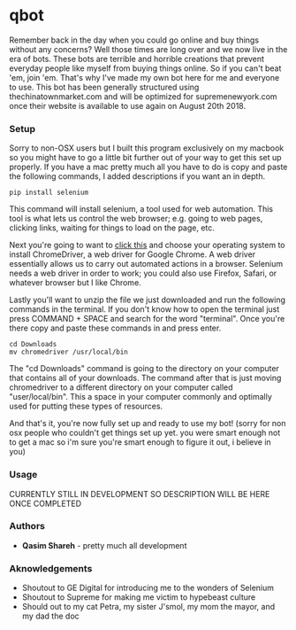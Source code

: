 # qbot

Remember back in the day when you could go online and buy things without any concerns? Well those times are long over and we now live in the era of bots. These bots are terrible and horrible creations that prevent everyday people like myself from buying things online. So if you can't beat 'em, join 'em. That's why I've made my own bot here for me and everyone to use. This bot has been generally structured using thechinatownmarket.com and will be optimized for supremenewyork.com once their website is available to use again on August 20th 2018.


### Setup

Sorry to non-OSX users but I built this program exclusively on my macbook so you might have to go a little bit further out of your way to get this set up properly. If you have a mac pretty much all you have to do is copy and paste the following commands, I added descriptions if you want an in depth.

```
pip install selenium
```

This command will install selenium, a tool used for web automation. This tool is what lets us control the web browser; e.g. going to web pages, clicking links, waiting for things to load on the page, etc.

Next you're going to want to [click this](https://chromedriver.storage.googleapis.com/index.html?path=2.41/) and choose your operating system to install ChromeDriver, a web driver for Google Chrome. A web driver essentially allows us to carry out automated actions in a browser. Selenium needs a web driver in order to work; you could also use Firefox, Safari, or whatever browser but I like Chrome. 


Lastly you'll want to unzip the file we just downloaded and run the following commands in the terminal. If you don't know how to open the terminal just press COMMAND + SPACE and search for the word "terminal". Once you're there copy and paste these commands in and press enter.

```
cd Downloads
mv chromedriver /usr/local/bin
```

The "cd Downloads" command is going to the directory on your computer that contains all of your downloads. The command after that is just moving chromedriver to a different directory on your computer called "user/local/bin". This a space in your computer commonly and optimally used for putting these types of resources. 

And that's it, you're now fully set up and ready to use my bot! (sorry for non osx people who couldn't get things set up yet. you were smart enough not to get a mac so i'm sure you're smart enough to figure it out, i believe in you)


### Usage

CURRENTLY STILL IN DEVELOPMENT SO DESCRIPTION WILL BE HERE ONCE COMPLETED


### Authors

* **Qasim Shareh** - pretty much all development


### Aknowledgements

* Shoutout to GE Digital for introducing me to the wonders of Selenium
* Shoutout to Supreme for making me victim to hypebeast culture
* Should out to my cat Petra, my sister J'smol, my mom the mayor, and my dad the doc

